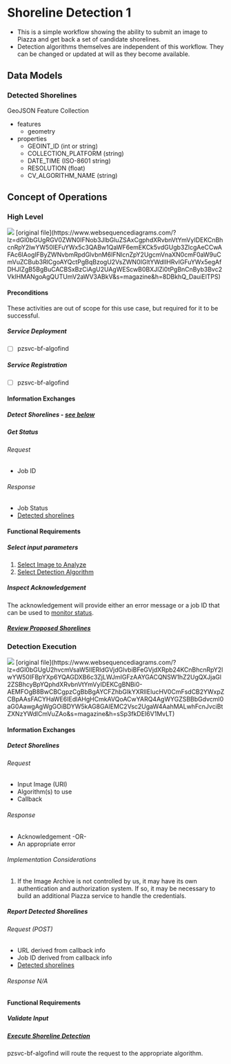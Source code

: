# Shoreline Detection 1
- This is a simple workflow showing the ability to submit an image to Piazza and get back a set of candidate shorelines.
- Detection algorithms themselves are independent of this workflow. They can be changed or updated at will as they become available.

## Data Models
### Detected Shorelines
GeoJSON Feature Collection
- features
  - geometry
- properties
  - GEOINT_ID (int or string)
  - COLLECTION_PLATFORM (string)
  - DATE_TIME (ISO-8601 string)
  - RESOLUTION (float)
  - CV_ALGORITHM_NAME (string)

## Concept of Operations
### High Level
<img src="http://www.websequencediagrams.com/files/render?link=LhPYRz-eoRRS6HKebjAy"/>
[original file](https://www.websequencediagrams.com/?lz=dGl0bGUgRGV0ZWN0IFNob3JlbGluZSAxCgphdXRvbnVtYmVyIDEKCnBhcnRpY2lwYW50IEFuYWx5c3QABw1QaWF6emEKCk5vdGUgb3ZlcgAeCCwAFAc6IAogIFByZWNvbmRpdGlvbnM6IFNlcnZpY2UgcmVnaXN0cmF0aW9uCmVuZCBub3RlCgoAYQctPgBqBzogU2VsZWN0IGltYWdlIHRvIGFuYWx5egAfDHJlZgB5BgBuCACBSxBzCiAgU2UAgWEScwB0BXJlZi0tPgBnCnByb3Bvc2VkIHMANgoAgQUTUmV2aWV3ABkV&s=magazine&h=8DBkhQ_DauiElTPS)

#### Preconditions
These activities are out of scope for this use case, but required for it to be successful.

##### Service Deployment
- [ ] pzsvc-bf-algofind

##### Service Registration
- [ ] pzsvc-bf-algofind

#### Information Exchanges
##### Detect Shorelines - [see below](#detection-execution)
##### Get Status 
###### Request
- Job ID

###### Response
- Job Status
- [Detected shorelines](#detected-shorelines)

#### Functional Requirements
##### Select input parameters
1. [Select Image to Analyze](../Analyst/SelectImage.md)
1. [Select Detection Algorithm](../Analyst/SelectDetectionAlgorithm.md)

##### Inspect Acknowledgement
The acknowledgement will provide either an error message or a job ID that can be used to [monitor status](#get-status).

##### [Review Proposed Shorelines](../Analyst/ReviewProposedShorelines.md)

### Detection Execution
<img src="http://www.websequencediagrams.com/files/render?link=Klw1cF-FDHcXUVajNkBK"/>
[original file](https://www.websequencediagrams.com/?lz=dGl0bGUgU2hvcmVsaW5lIERldGVjdGlvbiBFeGVjdXRpb24KCnBhcnRpY2lwYW50IFBpYXp6YQAGDXB6c3ZjLWJmIGFzAAYGACQNSW1hZ2UgQXJjaGl2ZSBhcyBpYQphdXRvbnVtYmVyIDEKCgBNBi0-AEMFOgB8BwCBCgpzCgBbBgAYCFZhbGlkYXRlIElucHV0CmFsdCB2YWxpZCBpAAsFACYHaWE6IEdlAHgHCmkAVQoACwYARQ4AgWYGZSBBbGdvcml0aG0AawgAgWgGOiBDYW5kAG8GAIEMC2Vsc2UgaW4AahMALwhFcnJvciBtZXNzYWdlCmVuZAo&s=magazine&h=sSp3fkDEI6V1MvLT)

#### Information Exchanges
##### Detect Shorelines
###### Request
- Input Image (URI)
- Algorithm(s) to use
- Callback

###### Response
- Acknowledgement -OR-
- An appropriate error 

###### Implementation Considerations
1. If the Image Archive is not controlled by us, 
it may have its own authentication and authorization system. 
If so, it may be necessary to build an additional Piazza service
to handle the credentials.

##### Report Detected Shorelines
###### Request (POST)
- URL derived from callback info
- Job ID derived from callback info
- [Detected shorelines](#detected-shorelines)

###### Response N/A

#### Functional Requirements
##### Validate Input
##### [Execute Shoreline Detection](../Analyst/ExecuteShorelineDetection.md)
pzsvc-bf-algofind will route the request to the appropriate algorithm.

